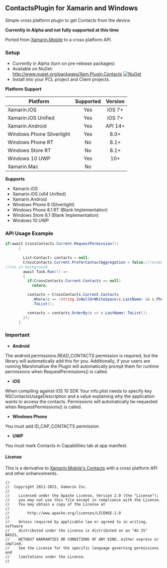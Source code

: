 ## ContactsPlugin for Xamarin and Windows

Simple cross platform plugin to get Contacts from the device.

**Currently in Alpha and not fully supported at this time**

Ported from [Xamarin.Mobile](http://www.github.com/xamarin/xamarin.mobile) to a cross platform API.

### Setup
* Currently in Alpha (turn on pre-release packages)
* Available on NuGet: http://www.nuget.org/packages/Xam.Plugin.Contacts [![NuGet](https://img.shields.io/nuget/v/Xam.Plugin.Contacts.svg?label=NuGet)](https://www.nuget.org/packages/Xam.Plugin.Contacts/)
* Install into your PCL project and Client projects.

**Platform Support**

|Platform|Supported|Version|
| ------------------- | :-----------: | :------------------: |
|Xamarin.iOS|Yes|iOS 7+|
|Xamarin.iOS Unified|Yes|iOS 7+|
|Xamarin.Android|Yes|API 14+|
|Windows Phone Silverlight|Yes|8.0+|
|Windows Phone RT|No|8.1+|
|Windows Store RT|No|8.1+|
|Windows 10 UWP|Yes|10+|
|Xamarin.Mac|No||

**Supports**
* Xamarin.iOS
* Xamarin.iOS (x64 Unified)
* Xamarin.Android
* Windows Phone 8 (Silverlight)
* Windows Phone 8.1 RT (Blank Implementation)
* Windows Store 8.1 (Blank Implementation)
* Windows 10 UWP

### API Usage Example
```csharp
if(await CrossContacts.Current.RequestPermission())
      {
     
        List<Contact> contacts = null;
        CrossContacts.Current.PreferContactAggregation = false;//recommended
//run in background
        await Task.Run(() =>
        {
          if(CrossContacts.Current.Contacts == null)
            return;

          contacts = CrossContacts.Current.Contacts
            .Where(c => !string.IsNullOrWhiteSpace(c.LastName) && c.Phones.Count > 0)         
            .ToList();

          contacts = contacts.OrderBy(c => c.LastName).ToList();
        });
      }
```



### Important

* **Android**
 
 The android.permissions.READ_CONTACTS permission is required, but the library will automatically add this for you. Additionally, if your users are running Marshmallow the Plugin will automatically prompt them for runtime permissions when RequestPermissions() is called.

* **iOS**
 
 When compiling against iOS 10 SDK Your info.plist needs to specify key NSContactsUsageDescription and a value explaining why the application wants to access the contacts. Permissions will automatically be requested when RequestPermissions() is called.

* **Windows Phone**
 
 You must add ID_CAP_CONTACTS permission

* **UWP**
 
 You must mark Contacts in Capabilities tab at app manifest.

#### License
This is a derivative to [Xamarin.Mobile's Contacts](http://github.com/xamarin/xamarin.mobile) with a cross platform API and other enhancements.

```
//
//  Copyright 2011-2013, Xamarin Inc.
//
//    Licensed under the Apache License, Version 2.0 (the "License");
//    you may not use this file except in compliance with the License.
//    You may obtain a copy of the License at
//
//        http://www.apache.org/licenses/LICENSE-2.0
//
//    Unless required by applicable law or agreed to in writing, software
//    distributed under the License is distributed on an "AS IS" BASIS,
//    WITHOUT WARRANTIES OR CONDITIONS OF ANY KIND, either express or implied.
//    See the License for the specific language governing permissions and
//    limitations under the License.
//
```
